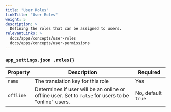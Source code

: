 ```yaml
---
title: "User Roles"
linkTitle: "User Roles"
weight: 5
description: >
  Defining the roles that can be assigned to users.
relevantLinks: >
  docs/apps/concepts/user-roles
  docs/apps/concepts/user-permissions
---
```


### `app_settings.json .roles{}`

|Property|Description|Required|
|-------|---------|----------|
| `name` | The translation key for this role | Yes |
| `offline` | Determines if user will be an online or offline user. Set to `false` for users to be "online" users.  | No, default `true` |
